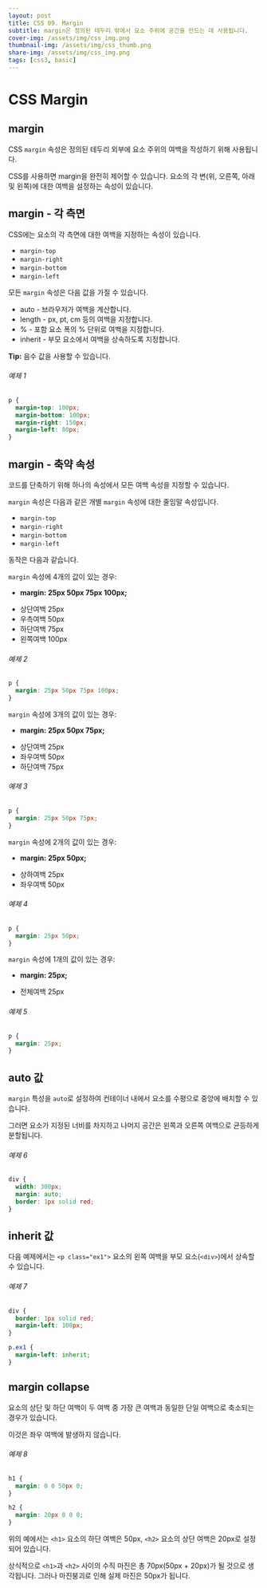 ```yaml
---
layout: post
title: CSS 09. Margin
subtitle: margin은 정의된 테두리 밖에서 요소 주위에 공간을 만드는 데 사용됩니다.
cover-img: /assets/img/css_img.png
thumbnail-img: /assets/img/css_thumb.png
share-img: /assets/img/css_img.png
tags: [css3, basic]
---
```


# CSS Margin

## margin

CSS ```margin``` 속성은 정의된 테두리 외부에 요소 주위의 여백을 작성하기 위해 사용됩니다.

CSS를 사용하면 margin을 완전히 제어할 수 있습니다. 요소의 각 변(위, 오른쪽, 아래 및 왼쪽)에 대한 여백을 설정하는 속성이 있습니다.

## margin - 각 측면

CSS에는 요소의 각 측면에 대한 여백을 지정하는 속성이 있습니다.

+ ```margin-top```
+ ```margin-right```
+ ```margin-bottom```
+ ```margin-left```

모든 ```margin``` 속성은 다음 값을 가질 수 있습니다.

+ auto - 브라우저가 여백을 계산합니다.
+ length - px, pt, cm 등의 여백을 지정합니다.
+ % - 포함 요소 폭의 % 단위로 여백을 지정합니다.
+ inherit - 부모 요소에서 여백을 상속하도록 지정합니다.

**Tip:** 음수 값을 사용할 수 있습니다.

###### 예제 1

```css
p {
  margin-top: 100px;
  margin-bottom: 100px;
  margin-right: 150px;
  margin-left: 80px;
}
```

## margin - 축약 속성

코드를 단축하기 위해 하나의 속성에서 모든 여백 속성을 지정할 수 있습니다.

```margin``` 속성은 다음과 같은 개별 ```margin``` 속성에 대한 줄임말 속성입니다.

+ ```margin-top```
+ ```margin-right```
+ ```margin-bottom```
+ ```margin-left```

동작은 다음과 같습니다.

```margin``` 속성에 4개의 값이 있는 경우:

+ **margin: 25px 50px 75px 100px;**
- 상단여백 25px
- 우측여백 50px
- 하단여백 75px
- 왼쪽여백 100px

###### 예제 2

```css
p {
  margin: 25px 50px 75px 100px;
}
```

```margin``` 속성에 3개의 값이 있는 경우:

+ **margin: 25px 50px 75px;**
- 상단여백 25px
- 좌우여백 50px
- 하단여백 75px

###### 예제 3

```css
p {
  margin: 25px 50px 75px;
}
```

```margin``` 속성에 2개의 값이 있는 경우:

+ **margin: 25px 50px;**
- 상하여백 25px
- 좌우여백 50px

###### 예제 4

```css
p {
  margin: 25px 50px;
}
```

```margin``` 속성에 1개의 값이 있는 경우:

+ **margin: 25px;**
- 전체여백 25px

###### 예제 5

```css
p {
  margin: 25px;
}
```

## auto 값

```margin``` 특성을 ```auto```로 설정하여 컨테이너 내에서 요소를 수평으로 중앙에 배치할 수 있습니다.

그러면 요소가 지정된 너비를 차지하고 나머지 공간은 왼쪽과 오른쪽 여백으로 균등하게 분할됩니다.

###### 예제 6

```css
div {
  width: 300px;
  margin: auto;
  border: 1px solid red;
}
```

## inherit 값

다음 예제에서는 ```<p class="ex1">``` 요소의 왼쪽 여백을 부모 요소(```<div>```)에서 상속할 수 있습니다.

###### 예제 7

```css
div {
  border: 1px solid red;
  margin-left: 100px;
}

p.ex1 {
  margin-left: inherit;
}
```

## margin collapse

요소의 상단 및 하단 여백이 두 여백 중 가장 큰 여백과 동일한 단일 여백으로 축소되는 경우가 있습니다.

이것은 좌우 여백에 발생하지 않습니다.

###### 예제 8

```css
h1 {
  margin: 0 0 50px 0;
}

h2 {
  margin: 20px 0 0 0;
}
```

위의 예에서는 ```<h1>``` 요소의 하단 여백은 50px, ```<h2>``` 요소의 상단 여백은 20px로 설정되어 있습니다.

상식적으로 ```<h1>```과 ```<h2>``` 사이의 수직 마진은 총 70px(50px + 20px)가 될 것으로 생각됩니다. 그러나 마진붕괴로 인해 실제 마진은 50px가 됩니다.
